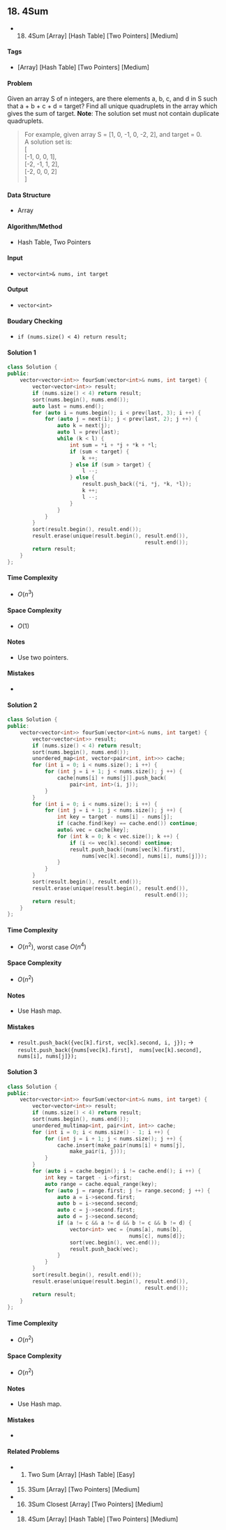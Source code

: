 ## 18. 4Sum
- 18. 4Sum [Array] [Hash Table] [Two Pointers] [Medium]

#### Tags
- [Array] [Hash Table] [Two Pointers] [Medium]

#### Problem
Given an array S of n integers, are there elements a, b, c, and d in S such that a + b + c + d = target? Find all unique quadruplets in the array which gives the sum of target.
**Note**: The solution set must not contain duplicate quadruplets.
> For example, given array S = [1, 0, -1, 0, -2, 2], and target = 0.  
> A solution set is:  
> [  
>   [-1,  0, 0, 1],  
>   [-2, -1, 1, 2],  
>   [-2,  0, 0, 2]  
> ]

#### Data Structure
- Array

#### Algorithm/Method
- Hash Table, Two Pointers

#### Input
- `vector<int>& nums, int target`

#### Output
- `vector<int>`

#### Boudary Checking
- `if (nums.size() < 4) return result;`

#### Solution 1
``` C++
class Solution {
public:
    vector<vector<int>> fourSum(vector<int>& nums, int target) {
        vector<vector<int>> result;
        if (nums.size() < 4) return result;
        sort(nums.begin(), nums.end());
        auto last = nums.end();
        for (auto i = nums.begin(); i < prev(last, 3); i ++) {
            for (auto j = next(i); j < prev(last, 2); j ++) {
                auto k = next(j);
                auto l = prev(last);
                while (k < l) {
                    int sum = *i + *j + *k + *l;
                    if (sum < target) {
                        k ++;
                    } else if (sum > target) {
                        l --;
                    } else {
                        result.push_back({*i, *j, *k, *l});
                        k ++;
                        l --;
                    }
                }
            }
        }
        sort(result.begin(), result.end());
        result.erase(unique(result.begin(), result.end()), 
                                            result.end());
        return result;
    }
};
```

#### Time Complexity
- $O(n^3)$

#### Space Complexity
- $O(1)$

#### Notes
- Use two pointers.

#### Mistakes
- 

#### Solution 2
``` C++
class Solution {
public:
    vector<vector<int>> fourSum(vector<int>& nums, int target) {
        vector<vector<int>> result;
        if (nums.size() < 4) return result;
        sort(nums.begin(), nums.end());
        unordered_map<int, vector<pair<int, int>>> cache;
        for (int i = 0; i < nums.size(); i ++) {
            for (int j = i + 1; j < nums.size(); j ++) {
                cache[nums[i] + nums[j]].push_back(
                    pair<int, int>(i, j));
            }
        }
        for (int i = 0; i < nums.size(); i ++) {
            for (int j = i + 1; j < nums.size(); j ++) {
                int key = target - nums[i] - nums[j];
                if (cache.find(key) == cache.end()) continue;
                auto& vec = cache[key];
                for (int k = 0; k < vec.size(); k ++) {
                    if (i <= vec[k].second) continue;
                    result.push_back({nums[vec[k].first], 
                        nums[vec[k].second], nums[i], nums[j]});
                }
            }
        }
        sort(result.begin(), result.end());
        result.erase(unique(result.begin(), result.end()), 
                                            result.end());
        return result;
    }
};
```

#### Time Complexity
- $O(n^2)$, worst case $O(n^4)$

#### Space Complexity
- $O(n^2)$

#### Notes
- Use Hash map.

#### Mistakes
- `result.push_back({vec[k].first, vec[k].second, i, j});` ->
  `result.push_back({nums[vec[k].first], 
       nums[vec[k].second], nums[i], nums[j]});`

#### Solution 3
``` C++
class Solution {
public:
    vector<vector<int>> fourSum(vector<int>& nums, int target) {
        vector<vector<int>> result;
        if (nums.size() < 4) return result;
        sort(nums.begin(), nums.end());
        unordered_multimap<int, pair<int, int>> cache;
        for (int i = 0; i < nums.size() - 1; i ++) {
            for (int j = i + 1; j < nums.size(); j ++) {
                cache.insert(make_pair(nums[i] + nums[j], 
                    make_pair(i, j)));
            }
        }
        for (auto i = cache.begin(); i != cache.end(); i ++) {
            int key = target - i->first;
            auto range = cache.equal_range(key);
            for (auto j = range.first; j != range.second; j ++) {
                auto a = i->second.first;
                auto b = i->second.second;
                auto c = j->second.first;
                auto d = j->second.second;
                if (a != c && a != d && b != c && b != d) {
                    vector<int> vec = {nums[a], nums[b], 
                                       nums[c], nums[d]};
                    sort(vec.begin(), vec.end());
                    result.push_back(vec);
                }
            }
        }
        sort(result.begin(), result.end());
        result.erase(unique(result.begin(), result.end()), 
                                            result.end());
        return result;
    }
};
```

#### Time Complexity
- $O(n^2)$

#### Space Complexity
- $O(n^2)$

#### Notes
- Use Hash map.

#### Mistakes
- 

#### Related Problems
- 1. Two Sum [Array] [Hash Table] [Easy]
- 15. 3Sum [Array] [Two Pointers] [Medium]
- 16. 3Sum Closest [Array] [Two Pointers] [Medium]
- 18. 4Sum [Array] [Hash Table] [Two Pointers] [Medium]
